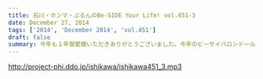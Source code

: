 ```yaml
---
title: 石川・ホンマ・ぶるんのBe-SIDE Your Life! vol.451-3
date: December 27, 2014
tags: ['2014', 'December 2014', 'vol.451']
draft: false
summary: 今年も１年御愛聴いただきありがとうございました。今年のビーサイバロンドール＆ビーサイ流行語大賞。発表です。来年も新春から通常営業。どうぞご贔屓に！ＮＡＮＪＯ
---
```


http://project-phi.ddo.jp/ishikawa/ishikawa451_3.mp3